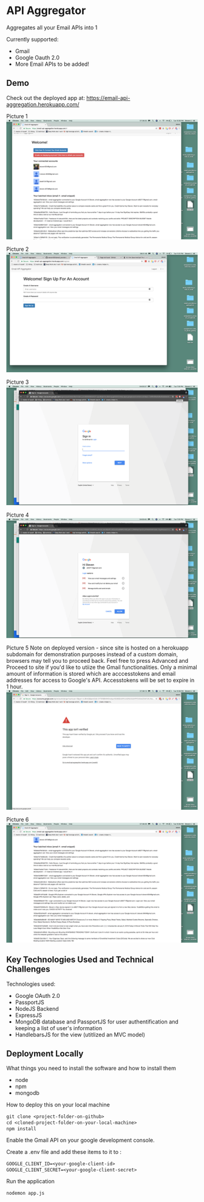 # API Aggregator

Aggregates all your Email APIs into 1

Currently supported:
- Gmail
- Google Oauth 2.0
- More Email APIs to be added!

## Demo

Check out the deployed app at: https://email-api-aggregation.herokuapp.com/

Picture 1
![Alt text](./demoimages/1.png?raw=true "Title")

Picture 2
![Alt text](./demoimages/0.png?raw=true "Title")

Picture 3
![Alt text](./demoimages/2.png?raw=true "Title")

Picture 4
![Alt text](./demoimages/3.png?raw=true "Title")

Picture 5
Note on deployed version - since site is hosted on a herokuapp subdomain for demonstration purposes instead of a custom domain, browsers may tell you to proceed back. Feel free to press Advanced and Proceed to site if you'd like to utiize the Gmail functionalities. Only a minimal amount of information is stored which are acccesstokens and email addresses for access to Google's API. Accesstokens will be set to expire in 1 hour.
![Alt text](./demoimages/4.png?raw=true "Title")

Picture 6
![Alt text](./demoimages/5.png?raw=true "Title")


## Key Technologies Used and Technical Challenges 

Technologies used: 
- Google OAuth 2.0
- PassportJS
- NodeJS Backend
- ExpressJS
- MongoDB database and PassportJS for user authentification and keeping a list of user's information
- HandlebarsJS for the view (utitlized an MVC model)

## Deployment Locally

What things you need to install the software and how to install them

* node
* npm
* mongodb 

How to deploy this on your local machine

```
git clone <project-folder-on-github>
cd <cloned-project-folder-on-your-local-machine>
npm install
```

Enable the Gmail API on your google development console.

Create a .env file and add these items to
it to :

```
GOOGLE_CLIENT_ID=<your-google-client-id>
GOOGLE_CLIENT_SECRET=<your-google-client-secret>
```

Run the application
```
nodemon app.js
```

